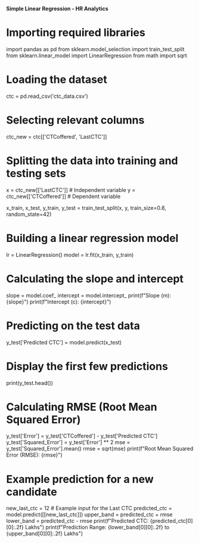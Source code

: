 **Simple Linear Regression - HR Analytics**
# Importing required libraries
import pandas as pd
from sklearn.model_selection import train_test_split
from sklearn.linear_model import LinearRegression
from math import sqrt

# Loading the dataset
ctc = pd.read_csv('ctc_data.csv')

# Selecting relevant columns
ctc_new = ctc[['CTCoffered', 'LastCTC']]

# Splitting the data into training and testing sets
x = ctc_new[['LastCTC']]  # Independent variable
y = ctc_new[['CTCoffered']]  # Dependent variable

x_train, x_test, y_train, y_test = train_test_split(x, y, train_size=0.8, random_state=42)

# Building a linear regression model
lr = LinearRegression()
model = lr.fit(x_train, y_train)

# Calculating the slope and intercept
slope = model.coef_
intercept = model.intercept_
print(f"Slope (m): {slope}")
print(f"Intercept (c): {intercept}")

# Predicting on the test data
y_test['Predicted CTC'] = model.predict(x_test)

# Display the first few predictions
print(y_test.head())

# Calculating RMSE (Root Mean Squared Error)
y_test['Error'] = y_test['CTCoffered'] - y_test['Predicted CTC']
y_test['Squared_Error'] = y_test['Error'] ** 2
mse = y_test['Squared_Error'].mean()
rmse = sqrt(mse)
print(f"Root Mean Squared Error (RMSE): {rmse}")

# Example prediction for a new candidate
new_last_ctc = 12  # Example input for the Last CTC
predicted_ctc = model.predict([[new_last_ctc]])
upper_band = predicted_ctc + rmse
lower_band = predicted_ctc - rmse
print(f"Predicted CTC: {predicted_ctc[0][0]:.2f} Lakhs")
print(f"Prediction Range: {lower_band[0][0]:.2f} to {upper_band[0][0]:.2f} Lakhs")
